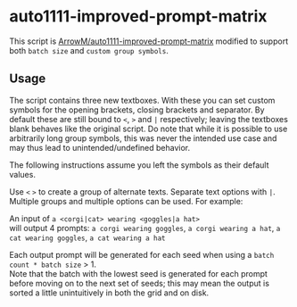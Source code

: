 # auto1111-improved-prompt-matrix

This script is [ArrowM/auto1111-improved-prompt-matrix](https://github.com/ArrowM/auto1111-improved-prompt-matrix) modified to support both `batch size` and `custom group symbols`.

## Usage

The script contains three new textboxes. With these you can set custom symbols for the opening brackets, closing brackets and separator. By default these are still bound to `<`, `>` and `|` respectively; leaving the textboxes blank behaves like the original script. Do note that while it is possible to use arbitrarily long group symbols, this was never the intended use case and may thus lead to unintended/undefined behavior.

The following instructions assume you left the symbols as their default values.

Use `<` `>` to create a group of alternate texts. Separate text options with `|`. Multiple groups and multiple options can be used. For example:

An input of `a <corgi|cat> wearing <goggles|a hat>`  
will output 4 prompts: `a corgi wearing goggles`, `a corgi wearing a hat`, `a cat wearing goggles`, `a cat wearing a hat`

Each output prompt will be generated for each seed when using a `batch count * batch size` > 1.  
Note that the batch with the lowest seed is generated for each prompt before moving on to the next set of seeds; this may mean the output is sorted a little unintuitively in both the grid and on disk. 
